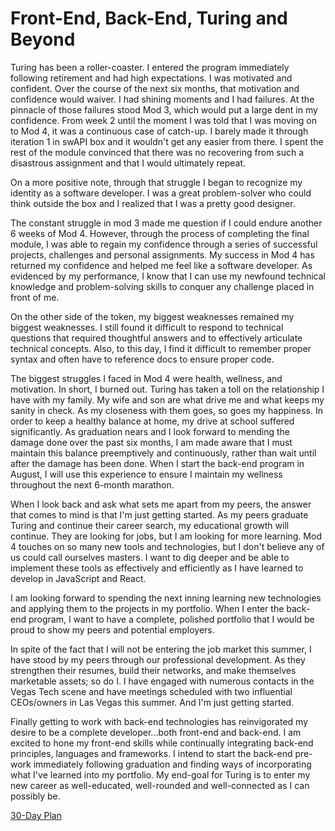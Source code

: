 # Front-End, Back-End, Turing and Beyond

Turing has been a roller-coaster.  I entered the program immediately following retirement and had high expectations.  I was motivated and confident.  Over the course of the next six months, that motivation and confidence would waiver.  I had shining moments and I had failures.  At the pinnacle of those failures stood Mod 3, which would put a large dent in my confidence.  From week 2 until the moment I was told that I was moving on to Mod 4, it was a continuous case of catch-up.  I barely made it through iteration 1 in swAPI box and it wouldn't get any easier from there.  I spent the rest of the module convinced that there was no recovering from such a disastrous assignment and that I would ultimately repeat.  

On a more positive note, through that struggle I began to recognize my identity as a software developer.  I was a great problem-solver who could think outside the box and I realized that I was a pretty good designer.

The constant struggle in mod 3 made me question if I could endure another 6 weeks of Mod 4.  However, through the process of completing the final module, I was able to regain my confidence through a series of successful projects, challenges and personal assignments.  My success in Mod 4 has returned my confidence and helped me feel like a software developer.  As evidenced by my performance, I know that I can use my newfound technical knowledge and problem-solving skills to conquer any challenge placed in front of me.

On the other side of the token, my biggest weaknesses remained my biggest weaknesses.  I still found it difficult to respond to technical questions that required thoughtful answers and to effectively articulate technical concepts.  Also, to this day, I find it difficult to remember proper syntax and often have to reference docs to ensure proper code.  

The biggest struggles I faced in Mod 4 were health, wellness, and motivation.  In short, I burned out.  Turing has taken a toll on the relationship I have with my family.  My wife and son are what drive me and what keeps my sanity in check.  As my closeness with them goes, so goes my happiness.  In order to keep a healthy balance at home, my drive at school suffered significantly.  As graduation nears and I look forward to mending the damage done over the past six months, I am made aware that I must maintain this balance preemptively and continuously, rather than wait until after the damage has been done.  When I start the back-end program in August, I will use this experience to ensure I maintain my wellness throughout the next 6-month marathon. 

When I look back and ask what sets me apart from my peers, the answer that comes to mind is that I'm just getting started.  As my peers graduate Turing and continue their career search, my educational growth will continue.  They are looking for jobs, but I am looking for more learning.  Mod 4 touches on so many new tools and technologies, but I don't believe any of us could call ourselves masters.  I want to dig deeper and be able to implement these tools as effectively and efficiently as I have learned to develop in JavaScript and React.

I am looking forward to spending the next inning learning new technologies and applying them to the projects in my portfolio.  When I enter the back-end program, I want to have a complete, polished portfolio that I would be proud to show my peers and potential employers.

In spite of the fact that I will not be entering the job market this summer, I have stood by my peers through our professional development.  As they strengthen their resumes, build their networks, and make themselves marketable assets; so do I.  I have engaged with numerous contacts in the Vegas Tech scene and have meetings scheduled with two influential CEOs/owners in Las Vegas this summer.  And I'm just getting started.

Finally getting to work with back-end technologies has reinvigorated my desire to be a complete developer...both front-end and back-end.  I am excited to hone my front-end skills while continually integrating back-end principles, languages and frameworks.  I intend to start the back-end pre-work immediately following graduation and finding ways of incorporating what I've learned into my portfolio.  My end-goal for Turing is to enter my new career as well-educated, well-rounded and well-connected as I can possibly be.

[30-Day Plan](https://calendar.google.com/calendar/r/week/2018/6/11)